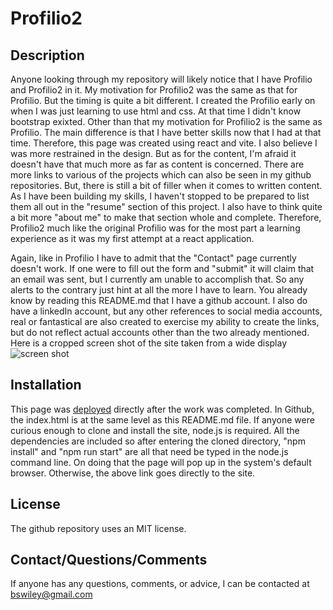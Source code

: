 # Profilio2

## Description

Anyone looking through my repository will likely notice that I have Profilio and Profilio2 in it.  My motivation for Profilio2 was the same as that for Profilio.  But the timing is quite a bit different.  I created the Profilio early on when I was just learning to use html and css.  At that time I didn't know bootstrap exixted.  Other than that my motivation for Profilio2 is the same as Profilio.  The main difference is that I have better skills now that I had at that time.  Therefore, this page was created using react and vite.  I also believe I was more restrained in the design.  But as for the content, I'm afraid it doesn't have that much more as far as content is concerned.  There are more links to various of the projects which can also be seen in my github repositories.  But, there is still a bit of filler when it comes to written content.  As I have been building my skills, I haven't stopped to be prepared to list them all out in the "resume" section of this project.  I also have to think quite a bit more "about me" to make that section whole and complete.  Therefore, Profilio2 much like the original Profilio was for the most part a learning experience as it was my first attempt at a react application. 

Again, like in Profilio I have to admit that the "Contact" page currently doesn't work.  If one were to fill out the form and "submit" it will claim that an email was sent, but I currently am unable to accomplish that.  So any alerts to the contrary just hint at all the more I have to learn. You already know by reading this README.md that I have a github account.  I also do have a linkedIn account, but any other references to social media accounts, real or fantastical are also created to exercise my ability to create the links, but do not reflect actual accounts other than the two already mentioned. Here is a cropped screen shot of the site taken from a wide display ![screen shot](/views/images/Screencapture.png) 

## Installation
This page was [deployed](https://main--celadon-croissant-e22e09.netlify.app/#Portfolio) directly after the work was completed.  In Github, the index.html is at the same level as this README.md file.  If anyone were curious enough to clone and install the site, node.js is required.  All the dependencies are included so after entering the cloned directory, "npm install" and "npm run start" are all that need be typed in the node.js command line.  On doing that the page will pop up in the system's default browser. Otherwise, the above link goes directly to the site.  

## License
The github repository uses an MIT license. 

## Contact/Questions/Comments

If anyone has any questions, comments, or advice, I can be contacted at bswiley@gmail.com
